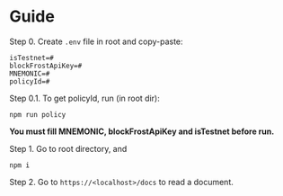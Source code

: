 # Guide

Step 0. Create `.env` file in root and copy-paste: 

```
isTestnet=#
blockFrostApiKey=#
MNEMONIC=#
policyId=#
```

Step 0.1. To get policyId, run (in root dir):

```
npm run policy
```

**You must fill MNEMONIC, blockFrostApiKey and isTestnet before run.**

Step 1. Go to root directory, and 

```
npm i
```

Step 2. Go to `https://<localhost>/docs` to read a document.
